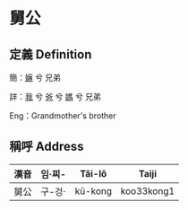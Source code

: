 # 舅公
## 定義 Definition
簡：[嫲](member9.md) 兮 兄弟

詳：[我](member1.md) 兮 [爸](member2.md) 兮 [媽](member9.md) 兮 兄弟

Eng：Grandmother's brother

## 稱呼 Address

漢音 | 임·찌- | Tâi-lô | Taiji
--- | --- | --- | --- 
舅公 | 구-겅· | kū-kong | koo33kong1 

